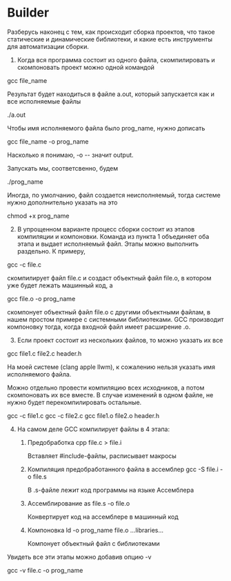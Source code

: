 # Builder

Разберусь наконец с тем, как происходит сборка проектов, что такое статические и динамические библиотеки, и какие есть инструменты для автоматизации сборки.


1. Когда вся программа состоит из одного файла, скомпилировать и скомпоновать проект можно одной командой

gcc file_name

Результат будет находиться в файле a.out, который запускается как и все исполняемые файлы

./a.out

Чтобы имя исполняемого файла было prog_name, нужно дописать

gcc file_name -o prog_name

Насколько я понимаю, -o -- значит output.

Запускать мы, соответсвенно, будем

./prog_name

Иногда, по умолчанию, файл создается неисполняемый, тогда системе нужно дополнительно указать на это

chmod +x prog_name


2. В упрощенном варианте процесс сборки состоит из этапов компиляции и компоновки. Команда из пункта 1 объединяет оба этапа и выдает исполняемый файл. Этапы можно выполнить раздельно. К примеру,

gcc -c file.c

скомпилирует файл file.c и создаст объектный файл file.o, в котором уже будет лежать машинный код, а

gcc file.o -o prog_name

скомпонует объектный файл file.o с другими объектными файлам, в нашем простом примере с системными библиотеками. GCC производит компоновку тогда, когда входной файл имеет расширение .o.


3. Если проект состоит из нескольких файлов, то можно указать их все

gcc file1.c file2.c header.h

На моей системе (clang apple llwm), к сожалению нельзя указать имя исполняемого файла.

Можно отдельно провести компиляцию всех исходников, а потом скомпоновать их все вместе. В случае изменений в одном файле, не нужно будет перекомпилировать остальные.

gcc -c file1.c
gcc -c file2.c
gcc file1.o file2.o header.h


4. На самом деле GCC компилирует файлы в 4 этапа:

	1) Предобработка
		cpp file.c > file.i

		Вставляет #include-файлы, расписывает макросы

	2) Компиляция предобработанного файла в ассемблер
		gcc -S file.i -o file.s

		В .s-файле лежит код программы на языке Ассемблера

	3) Ассемблирование
		as file.s -o file.o

		Конвертирует код на ассемблере в машинный код

	4) Компоновка
		ld -o prog_name file.o ...libraries...

		Компонует объектный файл с библиотеками

Увидеть все эти этапы можно добавив опцию -v

gcc -v file.c -o prog_name
